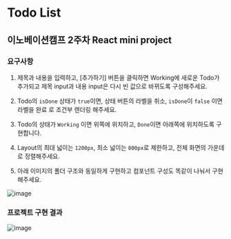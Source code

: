 # Todo List

## 이노베이션캠프 2주차 React mini project

### 요구사항

1. 제목과 내용을 입력하고, [추가하기] 버튼을 클릭하면 Working에 새로운 Todo가 추가되고 제목 input과 내용 input은 다시 빈 값으로 바뀌도록 구성해주세요.

2. Todo의 `isDone` 상태가 `true`이면, 상태 버튼의 라벨을 취소, `isDone`이 `false` 이면 라벨을 완료 로 조건부 렌더링 해주세요.

3. Todo의 상태가 `Working` 이면 위쪽에 위치하고, `Done`이면 아래쪽에 위치하도록 구현합니다.

4. Layout의 최대 넓이는 `1200px`, 최소 넓이는 `800px`로 제한하고, 전체 화면의 가운데로 정렬해주세요.

5. 아래 이미지의 폴더 구조와 동일하게 구현하고 컴포넌트 구성도 똑같이 나눠서 구현해주세요.

![image](https://user-images.githubusercontent.com/83802168/185139369-6548ed6d-59d4-4229-b06f-2e30edc0041e.png)


### 프로젝트 구현 결과

![image](https://user-images.githubusercontent.com/83802168/185133701-e53eeb7d-1339-4e5c-b250-9225d46580cf.png)
